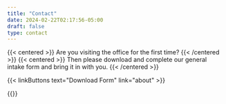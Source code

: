 ```yaml
---
title: "Contact"
date: 2024-02-22T02:17:56-05:00
draft: false
type: contact
---
```


{{< centered >}}
Are you visiting the office for the first time?
{{< /centered >}}
{{< centered >}}
Then please download and complete our general intake form and bring it in with you.
{{< /centered >}}

{{< linkButtons text="Download Form" link="about" >}}

{{}}
